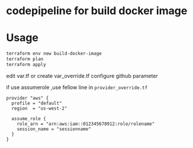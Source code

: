 # codepipeline for build docker image


# Usage
```bash
terraform env new build-docker-image
terraform plan
terraform apply
```

edit var.tf or create var_override.tf configure github parameter




if use assumerole ,use fellow line in `provider_override.tf`
```hcl
provider "aws" {
  profile = "default"
  region  = "us-west-2"

  assume_role {
    role_arn = "arn:aws:iam::012345678912:role/rolename"
    session_name = "sessionname"
  }
}
```
